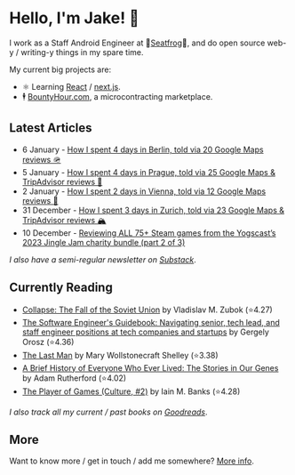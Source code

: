 # Hello, I'm Jake! 👋

I work as a Staff Android Engineer at 🐸[Seatfrog](https://seatfrog.com/)🐸, and do open source web-y / writing-y things in my spare time. 

My current big projects are:
* ⚛️ Learning [React](https://react.dev/) / [next.js](https://nextjs.org/).
* 🕴️ [BountyHour.com](https://bountyhour.com), a microcontracting marketplace.

## Latest Articles
<!-- feed start -->
- 6 January - [How I spent 4 days in Berlin, told via 20 Google Maps reviews 🪖](http://jakelee.co.uk/berlin-reviews/)
- 5 January - [How I spent 4 days in Prague, told via 25 Google Maps &amp; TripAdvisor reviews 🌆](http://jakelee.co.uk/prague-reviews/)
- 2 January - [How I spent 2 days in Vienna, told via 12 Google Maps reviews 🏰](http://jakelee.co.uk/vienna-reviews/)
- 31 December - [How I spent 3 days in Zurich, told via 23 Google Maps &amp; TripAdvisor reviews 🏔️](http://jakelee.co.uk/zurich-reviews/)
- 10 December - [Reviewing ALL 75+ Steam games from the Yogscast’s 2023 Jingle Jam charity bundle (part 2 of 3)](http://jakelee.co.uk/reviewing-every-jingle-jam-2023-game-2/)
<!-- feed end -->
*I also have a semi-regular newsletter on [Substack](https://jakeweeklee.substack.com)*.

## Currently Reading
<!-- GOODREADS-LIST:START -->
- [Collapse: The Fall of the Soviet Union](https://www.goodreads.com/review/show/4630812022?utm_medium=api&utm_source=rss) by Vladislav M. Zubok (⭐️4.27)
- [The Software Engineer's Guidebook: Navigating senior, tech lead, and staff engineer positions at tech companies and startups](https://www.goodreads.com/review/show/5980719969?utm_medium=api&utm_source=rss) by Gergely  Orosz (⭐️4.36)
- [The Last Man](https://www.goodreads.com/review/show/5625209475?utm_medium=api&utm_source=rss) by Mary Wollstonecraft Shelley (⭐️3.38)
- [A Brief History of Everyone Who Ever Lived: The Stories in Our Genes](https://www.goodreads.com/review/show/5590902774?utm_medium=api&utm_source=rss) by Adam Rutherford (⭐️4.02)
- [The Player of Games (Culture, #2)](https://www.goodreads.com/review/show/6131061746?utm_medium=api&utm_source=rss) by Iain M. Banks (⭐️4.28)
<!-- GOODREADS-LIST:END -->
*I also track all my current / past books on [Goodreads](https://goodreads.com/jakesteam)*.

## More

Want to know more / get in touch / add me somewhere? [More info](https://jakelee.co.uk/about/).
